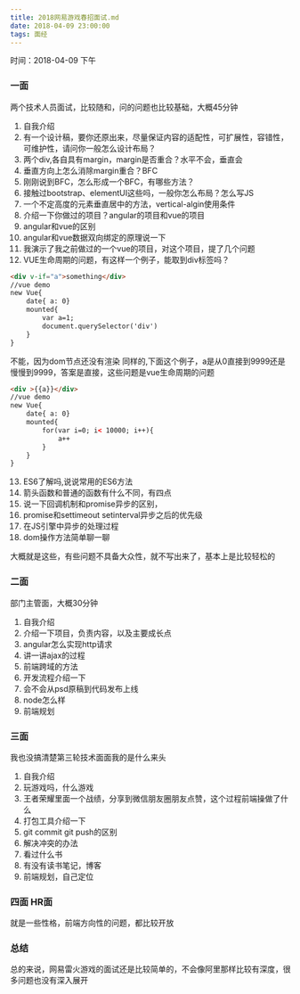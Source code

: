 ```yaml
---
title: 2018网易游戏春招面试.md
date: 2018-04-09 23:00:00
tags: 面经
---
```


时间：2018-04-09 下午

### 一面

两个技术人员面试，比较随和，问的问题也比较基础，大概45分钟

1. 自我介绍
2. 有一个设计稿，要你还原出来，尽量保证内容的适配性，可扩展性，容错性，可维护性，请问你一般怎么设计布局？
3. 两个div,各自具有margin，margin是否重合？水平不会，垂直会
4. 垂直方向上怎么消除margin重合？BFC
5. 刚刚说到BFC，怎么形成一个BFC，有哪些方法？
6. 接触过bootstrap、elementUI这些吗，一般你怎么布局？怎么写JS
7. 一个不定高度的元素垂直居中的方法，vertical-algin使用条件
8. 介绍一下你做过的项目？angular的项目和vue的项目
9. angular和vue的区别
10. angular和vue数据双向绑定的原理说一下
11. 我演示了我之前做过的一个vue的项目，对这个项目，提了几个问题
12. VUE生命周期的问题，有这样一个例子，能取到div标签吗？
```html
<div v-if="a">something</div>
//vue demo
new Vue{
    date{ a: 0}
    mounted{
        var a=1;
        document.querySelector('div')
    }
}
```
不能，因为dom节点还没有渲染
同样的,下面这个例子，a是从0直接到9999还是慢慢到9999，答案是直接，这些问题是vue生命周期的问题
```html
<div >{{a}}</div>
//vue demo
new Vue{
    date{ a: 0}
    mounted{
        for(var i=0; i< 10000; i++){
            a++
        }
    }
}
```

13. ES6了解吗,说说常用的ES6方法
14. 箭头函数和普通的函数有什么不同，有四点
15. 说一下回调机制和promise异步的区别，
16. promise和settimeout setinterval异步之后的优先级
17. 在JS引擎中异步的处理过程
18. dom操作方法简单聊一聊

大概就是这些，有些问题不具备大众性，就不写出来了，基本上是比较轻松的

### 二面

部门主管面，大概30分钟

1. 自我介绍
2. 介绍一下项目，负责内容，以及主要成长点
3. angular怎么实现http请求
4. 讲一讲ajax的过程
5. 前端跨域的方法
6. 开发流程介绍一下
7. 会不会从psd原稿到代码发布上线
8. node怎么样
9. 前端规划

### 三面

我也没搞清楚第三轮技术面面我的是什么来头

1. 自我介绍
2. 玩游戏吗，什么游戏
3. 王者荣耀里面一个战绩，分享到微信朋友圈朋友点赞，这个过程前端操做了什么
4. 打包工具介绍一下
5. git commit git push的区别
6. 解决冲突的办法
7. 看过什么书
8. 有没有读书笔记，博客
9. 前端规划，自己定位

### 四面 HR面

就是一些性格，前端方向性的问题，都比较开放

### 总结

总的来说，网易雷火游戏的面试还是比较简单的，不会像阿里那样比较有深度，很多问题也没有深入展开






